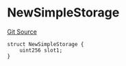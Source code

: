# NewSimpleStorage
[Git Source](https://github.com/ubiquity/ubiquity-dollar/blob/0cae71618450aff584ed3369a18e2ba12900dc6b/src/dollar/mocks/MockFacet.sol)


```solidity
struct NewSimpleStorage {
    uint256 slot1;
}
```

